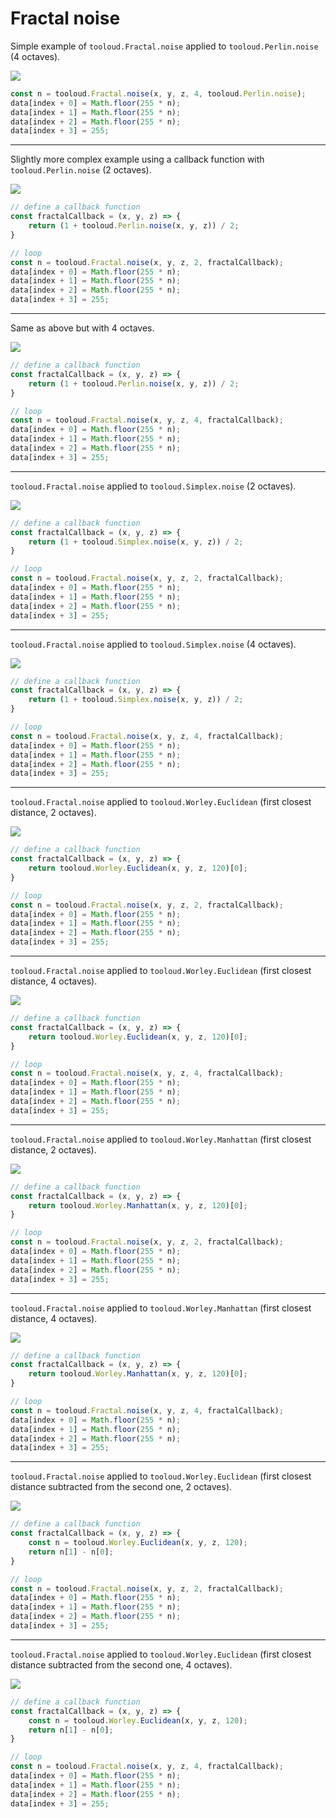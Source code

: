 # Fractal noise

Simple example of ```tooloud.Fractal.noise``` applied to ```tooloud.Perlin.noise``` (4 octaves).

![](/examples/Fractal/img/1.png)

```javascript
const n = tooloud.Fractal.noise(x, y, z, 4, tooloud.Perlin.noise);
data[index + 0] = Math.floor(255 * n);
data[index + 1] = Math.floor(255 * n);
data[index + 2] = Math.floor(255 * n);
data[index + 3] = 255;
```

---

Slightly more complex example using a callback function with ```tooloud.Perlin.noise``` (2 octaves).

![](/examples/Fractal/img/2.png)

```javascript
// define a callback function
const fractalCallback = (x, y, z) => {
    return (1 + tooloud.Perlin.noise(x, y, z)) / 2;
}

// loop
const n = tooloud.Fractal.noise(x, y, z, 2, fractalCallback);
data[index + 0] = Math.floor(255 * n);
data[index + 1] = Math.floor(255 * n);
data[index + 2] = Math.floor(255 * n);
data[index + 3] = 255;
```

---

Same as above but with 4 octaves.

![](/examples/Fractal/img/3.png)

```javascript
// define a callback function
const fractalCallback = (x, y, z) => {
    return (1 + tooloud.Perlin.noise(x, y, z)) / 2;
}

// loop
const n = tooloud.Fractal.noise(x, y, z, 4, fractalCallback);
data[index + 0] = Math.floor(255 * n);
data[index + 1] = Math.floor(255 * n);
data[index + 2] = Math.floor(255 * n);
data[index + 3] = 255;
```

---

```tooloud.Fractal.noise``` applied to ```tooloud.Simplex.noise``` (2 octaves).

![](/examples/Fractal/img/4.png)

```javascript
// define a callback function
const fractalCallback = (x, y, z) => {
    return (1 + tooloud.Simplex.noise(x, y, z)) / 2;
}

// loop
const n = tooloud.Fractal.noise(x, y, z, 2, fractalCallback);
data[index + 0] = Math.floor(255 * n);
data[index + 1] = Math.floor(255 * n);
data[index + 2] = Math.floor(255 * n);
data[index + 3] = 255;
```

---

```tooloud.Fractal.noise``` applied to ```tooloud.Simplex.noise``` (4 octaves).

![](/examples/Fractal/img/5.png)

```javascript
// define a callback function
const fractalCallback = (x, y, z) => {
    return (1 + tooloud.Simplex.noise(x, y, z)) / 2;
}

// loop
const n = tooloud.Fractal.noise(x, y, z, 4, fractalCallback);
data[index + 0] = Math.floor(255 * n);
data[index + 1] = Math.floor(255 * n);
data[index + 2] = Math.floor(255 * n);
data[index + 3] = 255;
```

---

```tooloud.Fractal.noise``` applied to ```tooloud.Worley.Euclidean``` (first closest distance, 2 octaves).

![](/examples/Fractal/img/6.png)

```javascript
// define a callback function
const fractalCallback = (x, y, z) => {
    return tooloud.Worley.Euclidean(x, y, z, 120)[0];
}

// loop
const n = tooloud.Fractal.noise(x, y, z, 2, fractalCallback);
data[index + 0] = Math.floor(255 * n);
data[index + 1] = Math.floor(255 * n);
data[index + 2] = Math.floor(255 * n);
data[index + 3] = 255;
```

---

```tooloud.Fractal.noise``` applied to ```tooloud.Worley.Euclidean``` (first closest distance, 4 octaves).

![](/examples/Fractal/img/7.png)

```javascript
// define a callback function
const fractalCallback = (x, y, z) => {
    return tooloud.Worley.Euclidean(x, y, z, 120)[0];
}

// loop
const n = tooloud.Fractal.noise(x, y, z, 4, fractalCallback);
data[index + 0] = Math.floor(255 * n);
data[index + 1] = Math.floor(255 * n);
data[index + 2] = Math.floor(255 * n);
data[index + 3] = 255;
```

---

```tooloud.Fractal.noise``` applied to ```tooloud.Worley.Manhattan``` (first closest distance, 2 octaves).

![](/examples/Fractal/img/8.png)

```javascript
// define a callback function
const fractalCallback = (x, y, z) => {
    return tooloud.Worley.Manhattan(x, y, z, 120)[0];
}

// loop
const n = tooloud.Fractal.noise(x, y, z, 2, fractalCallback);
data[index + 0] = Math.floor(255 * n);
data[index + 1] = Math.floor(255 * n);
data[index + 2] = Math.floor(255 * n);
data[index + 3] = 255;
```

---

```tooloud.Fractal.noise``` applied to ```tooloud.Worley.Manhattan``` (first closest distance, 4 octaves).

![](/examples/Fractal/img/9.png)

```javascript
// define a callback function
const fractalCallback = (x, y, z) => {
    return tooloud.Worley.Manhattan(x, y, z, 120)[0];
}

// loop
const n = tooloud.Fractal.noise(x, y, z, 4, fractalCallback);
data[index + 0] = Math.floor(255 * n);
data[index + 1] = Math.floor(255 * n);
data[index + 2] = Math.floor(255 * n);
data[index + 3] = 255;
```

---

```tooloud.Fractal.noise``` applied to ```tooloud.Worley.Euclidean``` (first closest distance subtracted from the second one, 2 octaves).

![](/examples/Fractal/img/10.png)

```javascript
// define a callback function
const fractalCallback = (x, y, z) => {
    const n = tooloud.Worley.Euclidean(x, y, z, 120);
    return n[1] - n[0];
}

// loop
const n = tooloud.Fractal.noise(x, y, z, 2, fractalCallback);
data[index + 0] = Math.floor(255 * n);
data[index + 1] = Math.floor(255 * n);
data[index + 2] = Math.floor(255 * n);
data[index + 3] = 255;
```

---

```tooloud.Fractal.noise``` applied to ```tooloud.Worley.Euclidean``` (first closest distance subtracted from the second one, 4 octaves).

![](/examples/Fractal/img/11.png)

```javascript
// define a callback function
const fractalCallback = (x, y, z) => {
    const n = tooloud.Worley.Euclidean(x, y, z, 120);
    return n[1] - n[0];
}

// loop
const n = tooloud.Fractal.noise(x, y, z, 4, fractalCallback);
data[index + 0] = Math.floor(255 * n);
data[index + 1] = Math.floor(255 * n);
data[index + 2] = Math.floor(255 * n);
data[index + 3] = 255;
```
